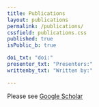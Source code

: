 ```yaml
---
title: Publications
layout: publications
permalink: /publications/
cssfield: publications.css
published: true
isPublic_b: true

doi_txt: "doi:"
presenter_txt: "Presenters:"
writtenby_txt: "Written by:"

---
```



Please see [Google Scholar](https://scholar.google.ca/citations?hl=en&user=WUN5BGgAAAAJ&view_op=list_works&sortby=pubdate)
